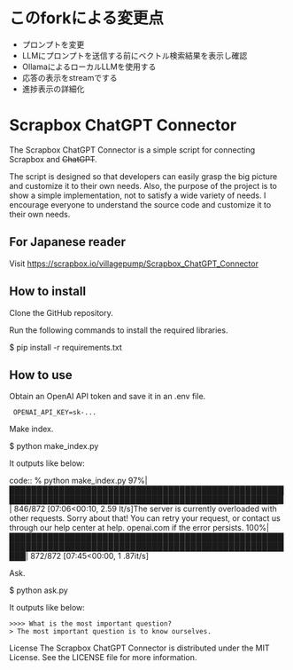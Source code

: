 # このforkによる変更点
- プロンプトを変更
- LLMにプロンプトを送信する前にベクトル検索結果を表示し確認
- OllamaによるローカルLLMを使用する
- 応答の表示をstreamでする
- 進捗表示の詳細化

# Scrapbox ChatGPT Connector

The Scrapbox ChatGPT Connector is a simple script for connecting Scrapbox and ~~ChatGPT~~.

The script is designed so that developers can easily grasp the big picture and customize it to their own needs. Also, the purpose of the project is to show a simple implementation, not to satisfy a wide variety of needs. I encourage everyone to understand the source code and customize it to their own needs.

## For Japanese reader
Visit https://scrapbox.io/villagepump/Scrapbox_ChatGPT_Connector


## How to install

Clone the GitHub repository.

Run the following commands to install the required libraries.

$ pip install -r requirements.txt

## How to use
Obtain an OpenAI API token and save it in an .env file.

```
 OPENAI_API_KEY=sk-...
```

Make index.

$ python make_index.py

It outputs like below:

code::
 % python make_index.py
  97%|███████████████████████████████████████████████████████████████████████████████████████████████████▉ | 846/872 [07:06<00:10, 2.59 It/s]The server is currently overloaded with other requests. Sorry about that! You can retry your request, or contact us through our help center at help. openai.com if the error persists.
 100%|███████████████████████████████████████████████████████████████████████████████████████████████████████| 872/872 [07:45<00:00, 1 .87it/s] 

Ask. 

$ python ask.py

It outputs like below:

```
>>>> What is the most important question?
> The most important question is to know ourselves.
```

License
The Scrapbox ChatGPT Connector is distributed under the MIT License. See the LICENSE file for more information.
